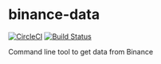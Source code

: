 # binance-data
[![CircleCI](https://circleci.com/gh/xcv58/binance-data.svg?style=svg)](https://circleci.com/gh/xcv58/binance-data)
[![Build Status](https://travis-ci.org/xcv58/binance-data.svg?branch=master)](https://travis-ci.org/xcv58/binance-data)

Command line tool to get data from Binance

